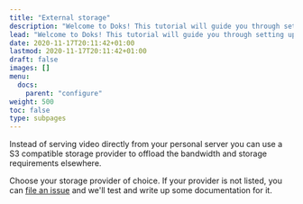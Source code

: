 ```yaml
---
title: "External storage"
description: "Welcome to Doks! This tutorial will guide you through setting up and deploying your first Doks site."
lead: "Welcome to Doks! This tutorial will guide you through setting up and deploying your first Doks site."
date: 2020-11-17T20:11:42+01:00
lastmod: 2020-11-17T20:11:42+01:00
draft: false
images: []
menu:
  docs:
    parent: "configure"
weight: 500
toc: false
type: subpages
---
```



Instead of serving video directly from your personal server you can use a S3 compatible storage provider to offload the bandwidth and storage requirements elsewhere.

Choose your storage provider of choice.  If your provider is not listed, you can [file an issue](https://github.com/owncast/owncast/issues) and we'll test and write up some documentation for it.

